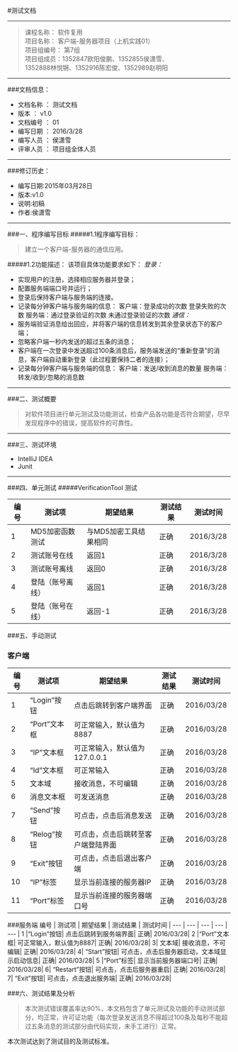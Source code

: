 #测试文档



---             



>课程名称：                软件复用                         
>项目名称：   客户端-服务器项目（上机实践01）                        
>项目组编号：                 第7组                         
>项目组成员：1352847欧阳俊鹏、1352855侯潇雪、              
>1352888林悦锵、1352916陈宏俊、1352989赵明阳                                  

----


###文档信息：
* 文档名称  ：  测试文档
* 版本 ：	v1.0
* 文档编号	： 01
* 编写日期	： 2016/3/28
* 编写人员	： 侯潇雪
* 评审人员	： 项目组全体人员

----

###修订历史：
* 编写日期:2015年03月28日
* 版本:v1.0
* 说明:初稿
* 作者:侯潇雪


----
	
###一、程序编写目标
#####1.1程序编写目标：
>建立一个客户端-服务器的通信应用。


#####1.2功能描述：
   该项目具体功能要求如下：
*登录：*
 * 实现用户的注册，选择相应服务器并登录；
 * 配置服务端端口号并运行；
 * 登录后保持客户端与服务端的连接。
 * 记录每分钟客户端与服务端的信息：
      客户端：登录成功的次数
              登录失败的次数
      服务端：通过登录验证的次数
              未通过登录验证的次数
*通信：*
 * 服务端验证消息给出回应，并将客户端的信息转发到其余登录状态下的客户端；
 * 忽略客户端一秒内发送的超过五条的消息；
 * 客户端在一次登录中发送超过100条消息后，服务端发送的“重新登录”的消息，客户端自动重新登录（此过程要保持二者的连接）；
 * 记录每分钟客户端与服务端的信息：
      客户端：发送/收到消息的数量
      服务端：转发/收到/忽略的消息数
 
 ---
   

###二、测试概要
>对软件项目进行单元测试及功能测试，检查产品各功能是否符合期望，尽早发现程序中的错误，提高软件的可靠性。

---

###三、测试环境
* IntelliJ IDEA
* Junit

---

###四、单元测试
#####VerificationTool 测试
 
		
编号 | 测试项 | 期望结果 | 测试结果 | 测试时间 |
--- | --- | --- | --- | --- |
1 | MD5加密函数测试 | 与MD5加密工具结果相同 | 正确 | 2016/3/28 |
2 | 测试账号在线 | 返回1 | 正确 | 2016/3/28 |
3 | 测试账号离线 | 返回0 | 正确 | 2016/3/28 |
4 | 登陆（账号离线） | 返回1 | 正确 | 2016/3/28 |
5 | 登陆（账号在线） | 返回-1 | 正确 | 2016/3/28 |


###五、手动测试
### 客户端
编号 | 测试项 | 期望结果 | 测试结果 | 测试时间 |
--- | --- | --- | --- | --- |
1 | “Login”按钮 | 点击后跳转到客户端界面 | 正确	| 2016/03/28 |
2 | “Port”文本框 | 可正常输入，默认值为8887 | 正确 | 2016/03/28 |
3 | “IP”文本框 | 可正常输入，默认值为127.0.0.1 | 正确 |	2016/03/28 |
4 | “Id”文本框 | 可正常输入 | 正确 | 2016/03/28 |
5 | 文本域 | 接收消息，不可编辑 | 正确 |	2016/03/28 |
6 | 消息文本框 | 可发送消息 | 正确 | 2016/03/28 |
7 | “Send”按钮 | 可点击，点击后消息发送 | 正确 | 2016/03/28 |
8 | “Relog”按钮 | 可点击，点击后跳转至客户端登陆界面 | 正确 | 2016/03/28 |
9 | “Exit”按钮 | 可点击，点击后退出客户端 | 正确 | 2016/03/28 |
10| “IP”标签 | 显示当前连接的服务器IP |	正确 | 2016/03/28 |
11| “Port”标签 | 显示当前连接的服务器端口号 | 正确 | 2016/03/28 |



###服务端
编号 | 测试项 | 期望结果 | 测试结果 | 测试时间 |
--- | --- | --- | --- | --- |
1	|“Login”按钮|	点击后跳转到服务端界面|	正确|	2016/03/28|
2	|“Port”文本框|	可正常输入，默认值为8887|	正确|	2016/03/28|
3|	文本域|	接收消息，不可编辑|	正确|	2016/03/28|
4|	“Start”按钮|	可点击，点击后服务器启动，文本域显示启动信息|	正确|	2016/03/28|
5	|“Port”标签|	显示当前服务器端口号|	正确|	2016/03/28|
6|	“Restart”按钮|	可点击，点击后服务器重启|	正确|	2016/03/28|
7|	“Exit”按钮|	可点击，点击退出服务端|	正确|	2016/03/28|


###六、测试结果及分析
> 本次测试错误覆盖率达90%，本文档包含了单元测试及功能的手动测试部分，均正常，许可证功能（每次登录发送消息不得超过100条及每秒不能超过五条消息的测试部分由代码实现，未手工进行）正常。

 本次测试达到了测试目的及测试标准。
